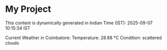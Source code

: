 # My Project

This content is dynamically generated in Indian Time (IST): 2025-09-07 10:15:34 IST


Current Weather in Coimbatore:
Temperature: 28.88 °C
Condition: scattered clouds
